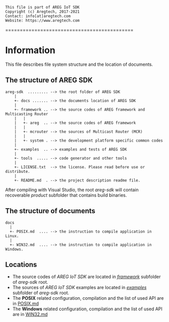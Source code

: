 ```
This file is part of AREG IoT SDK
Copyright (c) Aregtech, 2017-2021
Contact: info[at]aregtech.com
Website: https://www.aregtech.com
```
============================================

# Information

This file describes file system structure and the location of documents.

## The structure of AREG SDK
```
areg-sdk  ......... --> the root folder of AREG SDK
    |
    +- docs ....... --> the documents location of AREG SDK
    |
    +- framework .. --> the source codes of AREG framework and Multicasting Router
    |   |
    |   +- areg  .. --> the source codes of AREG framework
    |   |
    |   +- mcrouter --> the sources of Multicast Router (MCR)
    |   |
    |   +- system . --> the development platform specific common codes
    |
    +- examples  .. --> examples and tests of AREG SDK
    |
    +- tools  ..... --> code generator and other tools
    |
    +- LICENSE.txt  --> the license. Please read before use or distribute.
    |
    +- README.md  . --> the project description readme file.

```
After compiling with Visual Studio, the root _areg-sdk_ will contain recoverable _product_ subfolder that contains build binaries.

## The structure of documents

```
docs
  |
  +- POSIX.md  .... --> the instruction to compile application in Linux.
  |
  +- WIN32.md  .... --> the instruction to compile application in Windows.
```

## Locations

- The source codes of _AREG IoT SDK_ are located in [_framework_](./../framework/) subfolder of _areg-sdk_ root.
- The sources of _AREG IoT SDK_ examples are located in [_examples_](./../examples) subfolder of _areg-sdk_ root.
- The **POSIX** related configuration, compilation and the list of used API are in [POSIX.md](./POSIX.md)
- The **Windows** related configuration, compilation and the list of used API are in [WIN32.md](./WIN32.md)
